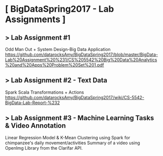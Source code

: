 # [ BigDataSpring2017 - Lab Assignments ]

## > Lab Assignment #1
Odd Man Out + System Design-Big Data Application
https://github.com/datarocksAmy/BigDataSpring2017/blob/master/BigData-Lab%20Assignment%20%231/CS%205542%20Big%20Data%20Analytics%20and%20Apps%20Problem%20Set%201.pdf

## > Lab Assignment #2 - Text Data 
Spark Scala Transformations + Actions  
https://github.com/datarocksAmy/BigDataSpring2017/wiki/CS-5542-BigData-Lab-Report-%232

## > Lab Assignment #3 - Machine Learning Tasks & Video Annotation 
Linear Regression Model & K-Mean Clustering using Spark for chimpanzee's daily movement/activities
Summary of a video using OpenImg Library from the Clarifar API.
